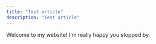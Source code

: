 ```yaml
---
title: "Test article"
description: "Test article"
---
```

Welcome to my website! I'm really happy you stopped by.